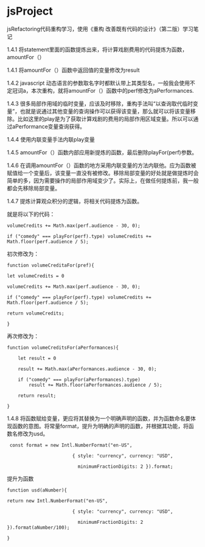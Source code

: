 # jsProject
jsRefactoring代码重构学习，使用《重构 改善既有代码的设计》（第二版）学习笔记

1.4.1 将statement里面的函数提炼出来，将计算戏剧费用的代码提炼为函数，amountFor（）

1.4.1 将amountFor（）函数中返回值的变量修改为result

1.4.2 javascript 动态语言的参数取名字时都默认带上其类型名，一般我会使用不定冠词a，本次重构，就将amountFor（）函数中的perf修改为aPerformances.

1.4.3 很多局部作用域的临时变量，应该及时移除，重构手法叫“以查询取代临时变量”，也就是说通过其他变量的查询操作可以获得该变量，那么就可以将该变量移除。比如这里的play是为了获取计算戏剧的费用的局部作用区域变量。所以可以通过aPerformance变量查询获得。

1.4.4 使用内联变量手法内联play变量

1.4.5 amountFor（）函数内部应用新提炼的函数，最后删除playFor(perf)参数。

1.4.6 在调用amountFor（）函数的地方采用内联变量的方法内联他。应为函数被赋值给一个变量后，该变量一直没有被修改。移除局部变量的好处就是做提炼时会简单的多，因为需要操作的局部作用域变少了。实际上，在做任何提炼前，我一般都会先移除局部变量。

1.4.7 提炼计算观众积分的逻辑，将相关代码提炼为函数。

就是将以下的代码：

```
volumeCredits += Math.max(perf.audience - 30, 0);

if ("comedy" === playFor(perf).type) volumeCredits += Math.floor(perf.audience / 5);
```

初次修改为：
```
function volumeCreditaFor(pref){

let volumeCredits = 0

volumeCredits += Math.max(perf.audience - 30, 0);

if ("comedy" === playFor(perf).type) volumeCredits += Math.floor(perf.audience / 5);

return volumeCredits;

}

```


再次修改为：
```
function volumeCreditsFor(aPerformances){

    let result = 0

    result += Math.max(aPerformances.audience - 30, 0);

    if ("comedy" === playFor(aPerformances).type) 
        result += Math.floor(aPerformances.audience / 5);

    return result;

}

```
1.4.8 将函数赋给变量，更应将其替换为一个明确声明的函数，并为函数命名要体现函数的意图。将常量format，提升为明确的声明的函数，并根据其功能，将函数名修改为usd。

```
 const format = new Intl.NumberFormat("en-US",
 
                        { style: "currency", currency: "USD",
                        
                          minimumFractionDigits: 2 }).format;
```

提升为函数

```
function usd(aNumber){

return new Intl.NumberFormat("en-US",

                        { style: "currency", currency: "USD",
                        
                          minimumFractionDigits: 2 }).format(aNumber/100);

}
```